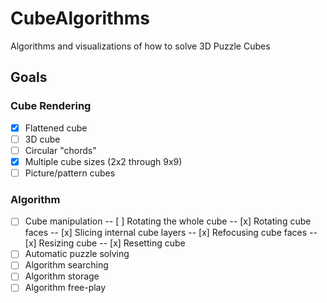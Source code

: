 # CubeAlgorithms
Algorithms and visualizations of how to solve 3D Puzzle Cubes

## Goals
### Cube Rendering
- [x] Flattened cube
- [ ] 3D cube
- [ ] Circular "chords"
- [x] Multiple cube sizes (2x2 through 9x9)
- [ ] Picture/pattern cubes

### Algorithm
- [ ] Cube manipulation
-- [ ] Rotating the whole cube
-- [x] Rotating cube faces
-- [x] Slicing internal cube layers
-- [x] Refocusing cube faces
-- [x] Resizing cube
-- [x] Resetting cube
- [ ] Automatic puzzle solving
- [ ] Algorithm searching
- [ ] Algorithm storage
- [ ] Algorithm free-play
